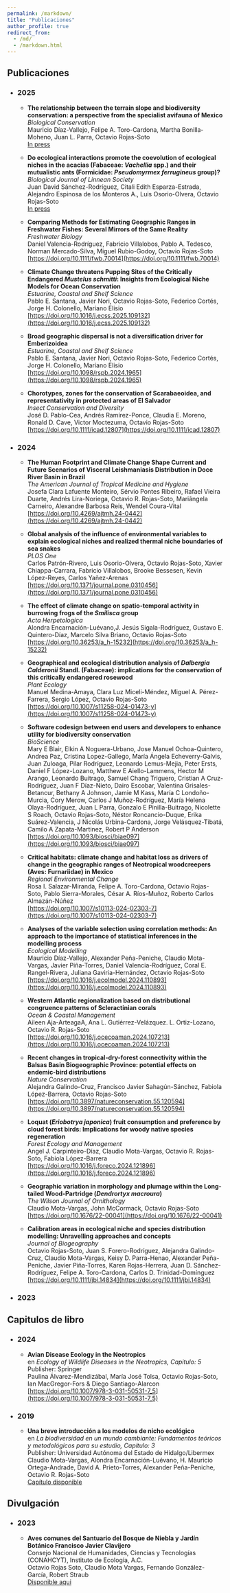 ```yaml
---
permalink: /markdown/
title: "Publicaciones"
author_profile: true
redirect_from: 
  - /md/
  - /markdown.html
---
```


## Publicaciones

* ### 2025
  * **The relationship between the terrain slope and biodiversity conservation: a perspective from the specialist avifauna of Mexico**<br>
*Biological Conservation*<br>
Mauricio Díaz-Vallejo, Felipe A. Toro-Cardona, Martha Bonilla-Moheno, Juan L. Parra, Octavio Rojas-Soto<br>
[In press]()

  * **Do ecological interactions promote the coevolution of ecological niches in the acacias (Fabaceae: *Vachellia* spp.) and their mutualistic ants (Formicidae: *Pseudomyrmex ferrugineus* group)?** <br>
*Biological Journal of Linnean Society*<br>
Juan David Sánchez-Rodríguez, Citali Edith Esparza-Estrada, Alejandro Espinosa de los Monteros A., Luis Osorio-Olvera, Octavio Rojas-Soto<br>
[In press]()

  * **Comparing Methods for Estimating Geographic Ranges in Freshwater Fishes: Several Mirrors of the Same Reality**<br>
*Freshwater Biology*<br>
Daniel Valencia-Rodríguez, Fabricio Villalobos, Pablo A. Tedesco, Norman Mercado-Silva, Miguel Rubio-Godoy, Octavio Rojas-Soto<br>
[https://doi.org/10.1111/fwb.70014](https://doi.org/10.1111/fwb.70014)

  * **Climate Change threatens Pupping Sites of the Critically Endangered *Mustelus schmitti*: Insights from Ecological Niche Models for Ocean Conservation**<br>
*Estuarine, Coastal and Shelf Science*<br>
Pablo E. Santana, Javier Nori, Octavio Rojas-Soto, Federico Cortés, Jorge H. Colonello, Mariano Elisio<br>
[https://doi.org/10.1016/j.ecss.2025.109132](https://doi.org/10.1016/j.ecss.2025.109132)

  * **Broad geographic dispersal is not a diversification driver for Emberizoidea**<br>
*Estuarine, Coastal and Shelf Science*<br>
Pablo E. Santana, Javier Nori, Octavio Rojas-Soto, Federico Cortés, Jorge H. Colonello, Mariano Elisio<br>
[https://doi.org/10.1098/rspb.2024.1965](https://doi.org/10.1098/rspb.2024.1965)

  * **Chorotypes, zones for the conservation of Scarabaeoidea, and representativity in protected areas of El Salvador**<br>
*Insect Conservation and Diversity*<br>
José D. Pablo-Cea, Andrés Ramírez-Ponce, Claudia E. Moreno, Ronald D. Cave, Victor Moctezuma, Octavio Rojas-Soto<br>
[https://doi.org/10.1111/icad.12807](https://doi.org/10.1111/icad.12807)

* ### 2024
  * **The Human Footprint and Climate Change Shape Current and Future Scenarios of Visceral Leishmaniasis Distribution in Doce River Basin in Brazil**<br>
*The American Journal of Tropical Medicine and Hygiene*<br>
Josefa Clara Lafuente Monteiro, Sérvio Pontes Ribeiro, Rafael Vieira Duarte, Andrés Lira-Noriega, Octavio R. Rojas-Soto, Mariângela Carneiro, Alexandre Barbosa Reis, Wendel Coura-Vital <br>
[https://doi.org/10.4269/ajtmh.24-0442](https://doi.org/10.4269/ajtmh.24-0442)

  * **Global analysis of the influence of environmental variables to explain ecological niches and realized thermal niche boundaries of sea snakes**<br>
*PLOS One*<br>
Carlos Patrón-Rivero, Luis Osorio-Olvera, Octavio Rojas-Soto, Xavier Chiappa-Carrara, Fabricio Villalobos, Brooke Bessesen, Kevin López-Reyes, Carlos Yañez-Arenas <br>
[https://doi.org/10.1371/journal.pone.0310456](https://doi.org/10.1371/journal.pone.0310456)

  * **The effect of climate change on spatio-temporal activity in burrowing frogs of the *Smilisca* group**<br>
*Acta Herpetologica*<br>
Alondra Encarnación-Luévano,J. Jesús Sigala-Rodríguez, Gustavo E. Quintero-Díaz, Marcelo Silva Briano, Octavio Rojas-Soto <br>
[https://doi.org/10.36253/a_h-15232](https://doi.org/10.36253/a_h-15232)

  * **Geographical and ecological distribution analysis of *Dalbergia Calderonii* Standl. (Fabaceae): implications for the conservation of this critically endangered rosewood**<br>
*Plant Ecology*<br>
Manuel Medina-Amaya, Clara Luz Miceli-Méndez, Miguel A. Pérez-Farrera, Sergio López, Octavio Rojas-Soto <br>
[https://doi.org/10.1007/s11258-024-01473-y](https://doi.org/10.1007/s11258-024-01473-y)

  * **Software codesign between end users and developers to enhance utility for biodiversity conservation**<br>
*BioScience*<br>
Mary E Blair, Elkin A Noguera-Urbano, Jose Manuel Ochoa-Quintero, Andrea Paz, Cristina Lopez-Gallego, María Ángela Echeverry-Galvis, Juan Zuloaga, Pilar Rodríguez, Leonardo Lemus-Mejia, Peter Ersts, Daniel F López-Lozano, Matthew E Aiello-Lammens, Hector M Arango, Leonardo Buitrago, Samuel Chang Triguero, Cristian A Cruz-Rodríguez, Juan F Díaz-Nieto, Dairo Escobar, Valentina Grisales-Betancur, Bethany A Johnson, Jamie M Kass, María C Londoño-Murcia, Cory Merow, Carlos J Muñoz-Rodríguez, María Helena Olaya-Rodríguez, Juan L Parra, Gonzalo E Pinilla-Buitrago, Nicolette S Roach, Octavio Rojas-Soto, Néstor Roncancio-Duque, Erika Suárez-Valencia, J Nicolás Urbina-Cardona, Jorge Velásquez-Tibatá, Camilo A Zapata-Martinez, Robert P Anderson <br>
[https://doi.org/10.1093/biosci/biae097](https://doi.org/10.1093/biosci/biae097)

  * **Critical habitats: climate change and habitat loss as drivers of change in the geographic ranges of Neotropical woodcreepers (Aves: Furnariidae) in Mexico**<br>
*Regional Environmental Change*<br>
Rosa I. Salazar-Miranda, Felipe A. Toro-Cardona, Octavio Rojas-Soto, Pablo Sierra-Morales, César A. Ríos-Muñoz, Roberto Carlos Almazán-Núñez <br>
[https://doi.org/10.1007/s10113-024-02303-7](https://doi.org/10.1007/s10113-024-02303-7)

  * **Analyses of the variable selection using correlation methods: An approach to the importance of statistical inferences in the modelling process**<br>
*Ecological Modelling*<br>
Mauricio Díaz-Vallejo, Alexander Peña-Peniche, Claudio Mota-Vargas, Javier Piña-Torres, Daniel Valencia-Rodríguez, Coral E. Rangel-Rivera, Juliana Gaviria-Hernández, Octavio Rojas-Soto<br>
[https://doi.org/10.1016/j.ecolmodel.2024.110893](https://doi.org/10.1016/j.ecolmodel.2024.110893)

  * **Western Atlantic regionalization based on distributional congruence patterns of Scleractinian corals**<br>
*Ocean & Coastal Management*<br>
Aileen Aja-ArteagaA, Ana L. Gutiérrez-Velázquez. L. Ortiz-Lozano, Octavio R. Rojas-Soto<br>
[https://doi.org/10.1016/j.ocecoaman.2024.107213](https://doi.org/10.1016/j.ocecoaman.2024.107213)

  * **Recent changes in tropical-dry-forest connectivity within the Balsas Basin Biogeographic Province: potential effects on endemic-bird distributions**<br>
*Nature Conservation*<br>
Alejandra Galindo-Cruz, Francisco Javier Sahagún-Sánchez, Fabiola López-Barrera, Octavio Rojas-Soto<br>
[https://doi.org/10.3897/natureconservation.55.120594](https://doi.org/10.3897/natureconservation.55.120594)

  * **Loquat (*Eriobotrya japonica*) fruit consumption and preference by cloud forest birds: Implications for woody native species regeneration**<br>
*Forest Ecology and Management*<br>
Angel J. Carpinteiro-Díaz, Claudio Mota-Vargas, Octavio R. Rojas-Soto, Fabiola López-Barrera<br>
[https://doi.org/10.1016/j.foreco.2024.121896](https://doi.org/10.1016/j.foreco.2024.121896)

  * **Geographic variation in morphology and plumage within the Long-tailed Wood-Partridge (*Dendrortyx macroura*)** <br>
*The Wilson Journal of Ornithology*<br>
Claudio Mota-Vargas, John McCormack, Octavio Rojas-Soto<br>
[https://doi.org/10.1676/22-00041](https://doi.org/10.1676/22-00041)

  * **Calibration areas in ecological niche and species distribution modelling: Unravelling approaches and concepts**<br>
_Journal of Biogeography_<br>
Octavio Rojas-Soto, Juan S. Forero-Rodríguez, Alejandra Galindo-Cruz, Claudio Mota-Vargas, Keisy D. Parra-Henao, Alexander Peña-Peniche, Javier Piña-Torres, Karen Rojas-Herrera, Juan D. Sánchez-Rodríguez, Felipe A. Toro-Cardona, Carlos D. Trinidad-Domínguez<br>
[https://doi.org/10.1111/jbi.14834](https://doi.org/10.1111/jbi.14834)

* ### 2023


## Capitulos de libro
* ### 2024
  * **Avian Disease Ecology in the Neotropics**<br>
en *Ecology of Wildlife Diseases in the Neotropics, Capitulo: 5*<br>
Publisher: Springer<br>
Paulina Álvarez-Mendizábal, María José Tolsa, Octavio Rojas-Soto, Ian MacGregor-Fors & Diego Santiago-Alarcon <br>
[https://doi.org/10.1007/978-3-031-50531-7_5](https://doi.org/10.1007/978-3-031-50531-7_5)

* ### 2019
  * **Una breve introducción a los modelos de nicho ecológico**<br>
en *La biodiversidad en un mundo cambiante: Fundamentos teóricos y metodológicos para su estudio, Capítulo: 3*<br>
Publisher: Universidad Autónoma del Estado de Hidalgo/Libermex<br>
Claudio Mota-Vargas, Alondra Encarnación-Luévano, H. Mauricio Ortega-Andrade, David A. Prieto-Torres, Alexander Peña-Peniche, Octavio R. Rojas-Soto<br>
[Capítulo disponible](https://www.researchgate.net/publication/339181920_Una_breve_introduccion_a_los_modelos_de_nicho_ecologico)


## Divulgación

* ### 2023
  * **Aves comunes del Santuario del Bosque de Niebla y Jardín Botánico Francisco Javier Clavijero**<br>
Consejo Nacional de Humanidades, Ciencias y Tecnologías (CONAHCYT), Instituto de Ecología, A.C.<br>
Octavio Rojas Soto, Claudio Mota Vargas, Fernando González-García, Robert Straub<br>
[Disponible aqui](https://libros.inecol.mx/index.php/libros/catalog/view/580/771/4061)

